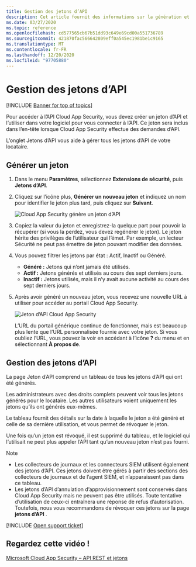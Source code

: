 ```yaml
---
title: Gestion des jetons d’API
description: Cet article fournit des informations sur la génération et la gestion des jetons d’API pour Cloud App Security.
ms.date: 03/27/2020
ms.topic: reference
ms.openlocfilehash: cd577565cb67b51dd93c649e69cd00a551736789
ms.sourcegitcommit: 421870fac566642809eff0a545ec1981be1c9165
ms.translationtype: MT
ms.contentlocale: fr-FR
ms.lasthandoff: 12/20/2020
ms.locfileid: "97705880"
---
```

# <a name="managing-api-tokens"></a>Gestion des jetons d’API

[!INCLUDE [Banner for top of topics](includes/banner.md)]

Pour accéder à l’API Cloud App Security, vous devez créer un jeton d’API et l’utiliser dans votre logiciel pour vous connecter à l’API. Ce jeton sera inclus dans l’en-tête lorsque Cloud App Security effectue des demandes d’API.

L’onglet Jetons d’API vous aide à gérer tous les jetons d’API de votre locataire.

## <a name="generate-a-token"></a>Générer un jeton

1. Dans le menu **Paramètres**, sélectionnez **Extensions de sécurité**, puis **Jetons d’API**.

2. Cliquez sur l’icône plus, **Générer un nouveau jeton** et indiquez un nom pour identifier le jeton plus tard, puis cliquez sur **Suivant**.

    ![Cloud App Security génère un jeton d’API](media/api-token-gen.png)

3. Copiez la valeur du jeton et enregistrez-la quelque part pour pouvoir la récupérer (si vous la perdez, vous devez regénérer le jeton). Le jeton hérite des privilèges de l’utilisateur qui l’émet. Par exemple, un lecteur Sécurité ne peut pas émettre de jeton pouvant modifier des données.

4. Vous pouvez filtrer les jetons par état : Actif, Inactif ou Généré.

    - **Généré :** Jetons qui n’ont jamais été utilisés.
    - **Actif :** Jetons générés et utilisés au cours des sept derniers jours.
    - **Inactif :** Jetons utilisés, mais il n’y avait aucune activité au cours des sept derniers jours.

5. Après avoir généré un nouveau jeton, vous recevez une nouvelle URL à utiliser pour accéder au portail Cloud App Security.

    ![Jeton d’API Cloud App Security](media/generate-api-token.png)

    L’URL du portail générique continue de fonctionner, mais est beaucoup plus lente que l’URL personnalisée fournie avec votre jeton. Si vous oubliez l’URL, vous pouvez la voir en accédant à l’icône **?** du menu et en sélectionnant **À propos de**.

## <a name="api-token-management"></a>Gestion des jetons d’API

La page Jeton d’API comprend un tableau de tous les jetons d’API qui ont été générés.

Les administrateurs avec des droits complets peuvent voir tous les jetons générés pour le locataire. Les autres utilisateurs voient uniquement les jetons qu’ils ont générés eux-mêmes.

Le tableau fournit des détails sur la date à laquelle le jeton a été généré et celle de sa dernière utilisation, et vous permet de révoquer le jeton.

Une fois qu’un jeton est révoqué, il est supprimé du tableau, et le logiciel qui l’utilisait ne peut plus appeler l’API tant qu’un nouveau jeton n’est pas fourni.

> [!NOTE]
>
> - Les collecteurs de journaux et les connecteurs SIEM utilisent également des jetons d’API. Ces jetons doivent être gérés à partir des sections des collecteurs de journaux et de l’agent SIEM, et n’apparaissent pas dans ce tableau.
> - Les jetons d’API d’annulation d’approvisionnement sont conservés dans Cloud App Security mais ne peuvent pas être utilisés. Toute tentative d’utilisation de ceux-ci entraînera une réponse de refus d’autorisation. Toutefois, nous vous recommandons de révoquer ces jetons sur la page **jetons d’API** .

[!INCLUDE [Open support ticket](includes/support.md)]

## <a name="check-out-this-video"></a>Regardez cette vidéo !

[Microsoft Cloud App Security – API REST et jetons](https://channel9.msdn.com/Shows/Microsoft-Security/Microsoft-Cloud-App-Security--REST-APIs-and-Tokens)
